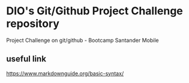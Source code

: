 # DIO's Git/Github Project Challenge repository

Project Challenge on git/github - Bootcamp Santander Mobile 

## useful link
https://www.markdownguide.org/basic-syntax/

